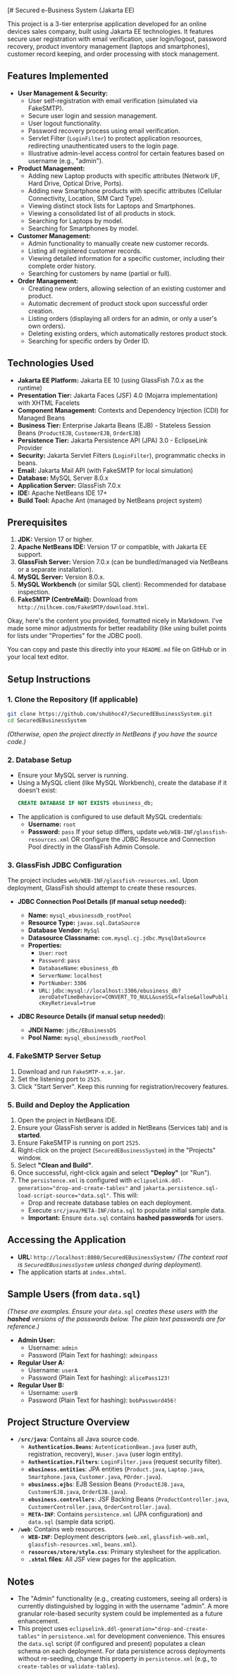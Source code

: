 [# Secured e-Business System (Jakarta EE)

This project is a 3-tier enterprise application developed for an online devices sales company, built using Jakarta EE technologies. It features secure user registration with email verification, user login/logout, password recovery, product inventory management (laptops and smartphones), customer record keeping, and order processing with stock management.

## Features Implemented

*   **User Management & Security:**
    *   User self-registration with email verification (simulated via FakeSMTP).
    *   Secure user login and session management.
    *   User logout functionality.
    *   Password recovery process using email verification.
    *   Servlet Filter (`LoginFilter`) to protect application resources, redirecting unauthenticated users to the login page.
    *   Illustrative admin-level access control for certain features based on username (e.g., "admin").
*   **Product Management:**
    *   Adding new Laptop products with specific attributes (Network I/F, Hard Drive, Optical Drive, Ports).
    *   Adding new Smartphone products with specific attributes (Cellular Connectivity, Location, SIM Card Type).
    *   Viewing distinct stock lists for Laptops and Smartphones.
    *   Viewing a consolidated list of all products in stock.
    *   Searching for Laptops by model.
    *   Searching for Smartphones by model.
*   **Customer Management:**
    *   Admin functionality to manually create new customer records.
    *   Listing all registered customer records.
    *   Viewing detailed information for a specific customer, including their complete order history.
    *   Searching for customers by name (partial or full).
*   **Order Management:**
    *   Creating new orders, allowing selection of an existing customer and product.
    *   Automatic decrement of product stock upon successful order creation.
    *   Listing orders (displaying all orders for an admin, or only a user's own orders).
    *   Deleting existing orders, which automatically restores product stock.
    *   Searching for specific orders by Order ID.

## Technologies Used

*   **Jakarta EE Platform:** Jakarta EE 10 (using GlassFish 7.0.x as the runtime)
*   **Presentation Tier:** Jakarta Faces (JSF) 4.0 (Mojarra implementation) with XHTML Facelets
*   **Component Management:** Contexts and Dependency Injection (CDI) for Managed Beans
*   **Business Tier:** Enterprise Jakarta Beans (EJB) - Stateless Session Beans (`ProductEJB`, `CustomerEJB`, `OrderEJB`)
*   **Persistence Tier:** Jakarta Persistence API (JPA) 3.0 - EclipseLink Provider
*   **Security:** Jakarta Servlet Filters (`LoginFilter`), programmatic checks in beans.
*   **Email:** Jakarta Mail API (with FakeSMTP for local simulation)
*   **Database:** MySQL Server 8.0.x
*   **Application Server:** GlassFish 7.0.x
*   **IDE:** Apache NetBeans IDE 17+
*   **Build Tool:** Apache Ant (managed by NetBeans project system)

## Prerequisites

1.  **JDK:** Version 17 or higher.
2.  **Apache NetBeans IDE:** Version 17 or compatible, with Jakarta EE support.
3.  **GlassFish Server:** Version 7.0.x (can be bundled/managed via NetBeans or a separate installation).
4.  **MySQL Server:** Version 8.0.x.
5.  **MySQL Workbench** (or similar SQL client): Recommended for database inspection.
6.  **FakeSMTP (CentreMail):** Download from `http://nilhcem.com/FakeSMTP/download.html`.

Okay, here's the content you provided, formatted nicely in Markdown. I've made some minor adjustments for better readability (like using bullet points for lists under "Properties" for the JDBC pool).

You can copy and paste this directly into your `README.md` file on GitHub or in your local text editor.


## Setup Instructions

### 1. Clone the Repository (If applicable)
```bash
git clone https://github.com/shubhoc47/SecuredEBusinessSystem.git
cd SecuredEBusinessSystem
```
*(Otherwise, open the project directly in NetBeans if you have the source code.)*

### 2. Database Setup
*   Ensure your MySQL server is running.
*   Using a MySQL client (like MySQL Workbench), create the database if it doesn't exist:
    ```sql
    CREATE DATABASE IF NOT EXISTS ebusiness_db;
    ```
*   The application is configured to use default MySQL credentials:
    *   **Username:** `root`
    *   **Password:** `pass`
    If your setup differs, update `web/WEB-INF/glassfish-resources.xml` OR configure the JDBC Resource and Connection Pool directly in the GlassFish Admin Console.

### 3. GlassFish JDBC Configuration
The project includes `web/WEB-INF/glassfish-resources.xml`. Upon deployment, GlassFish should attempt to create these resources.

*   **JDBC Connection Pool Details (if manual setup needed):**
    *   **Name:** `mysql_ebusinessdb_rootPool`
    *   **Resource Type:** `javax.sql.DataSource`
    *   **Database Vendor:** `MySql`
    *   **Datasource Classname:** `com.mysql.cj.jdbc.MysqlDataSource`
    *   **Properties:**
        *   `User`: `root`
        *   `Password`: `pass`
        *   `DatabaseName`: `ebusiness_db`
        *   `ServerName`: `localhost`
        *   `PortNumber`: `3306`
        *   `URL`: `jdbc:mysql://localhost:3306/ebusiness_db?zeroDateTimeBehavior=CONVERT_TO_NULL&useSSL=false&allowPublicKeyRetrieval=true`

*   **JDBC Resource Details (if manual setup needed):**
    *   **JNDI Name:** `jdbc/EBusinessDS`
    *   **Pool Name:** `mysql_ebusinessdb_rootPool`

### 4. FakeSMTP Server Setup
1.  Download and run `FakeSMTP-x.x.jar`.
2.  Set the listening port to `2525`.
3.  Click "Start Server". Keep this running for registration/recovery features.

### 5. Build and Deploy the Application
1.  Open the project in NetBeans IDE.
2.  Ensure your GlassFish server is added in NetBeans (Services tab) and is **started**.
3.  Ensure FakeSMTP is running on port `2525`.
4.  Right-click on the project (`SecuredEBusinessSystem`) in the "Projects" window.
5.  Select **"Clean and Build"**.
6.  Once successful, right-click again and select **"Deploy"** (or "Run").
7.  The `persistence.xml` is configured with `eclipselink.ddl-generation="drop-and-create-tables"` and `jakarta.persistence.sql-load-script-source="data.sql"`. This will:
    *   Drop and recreate database tables on each deployment.
    *   Execute `src/java/META-INF/data.sql` to populate initial sample data.
    *   **Important:** Ensure `data.sql` contains **hashed passwords** for users.

## Accessing the Application

*   **URL:** `http://localhost:8080/SecuredEBusinessSystem/`
    *(The context root is `SecuredEBusinessSystem` unless changed during deployment).*
*   The application starts at `index.xhtml`.

## Sample Users (from `data.sql`)

*(These are examples. Ensure your `data.sql` creates these users with the **hashed** versions of the passwords below. The plain text passwords are for reference.)*

*   **Admin User:**
    *   Username: `admin`
    *   Password (Plain Text for hashing): `adminpass`
*   **Regular User A:**
    *   Username: `userA`
    *   Password (Plain Text for hashing): `alicePass123!`
*   **Regular User B:**
    *   Username: `userB`
    *   Password (Plain Text for hashing): `bobPassword456!`

## Project Structure Overview

*   **`/src/java`**: Contains all Java source code.
    *   **`Authentication.Beans`**: `AutenticationBean.java` (user auth, registration, recovery), `Wuser.java` (user login entity).
    *   **`Authentication.Filters`**: `LoginFilter.java` (request security filter).
    *   **`ebusiness.entities`**: JPA entities (`Product.java`, `Laptop.java`, `Smartphone.java`, `Customer.java`, `POrder.java`).
    *   **`ebusiness.ejbs`**: EJB Session Beans (`ProductEJB.java`, `CustomerEJB.java`, `OrderEJB.java`).
    *   **`ebusiness.controllers`**: JSF Backing Beans (`ProductController.java`, `CustomerController.java`, `OrderController.java`).
    *   **`META-INF`**: Contains `persistence.xml` (JPA configuration) and `data.sql` (sample data script).
*   **`/web`**: Contains web resources.
    *   **`WEB-INF`**: Deployment descriptors (`web.xml`, `glassfish-web.xml`, `glassfish-resources.xml`, `beans.xml`).
    *   **`resources/store/style.css`**: Primary stylesheet for the application.
    *   **`.xhtml` files**: All JSF view pages for the application.

## Notes

*   The "Admin" functionality (e.g., creating customers, seeing all orders) is currently distinguished by logging in with the username "admin". A more granular role-based security system could be implemented as a future enhancement.
*   This project uses `eclipselink.ddl-generation="drop-and-create-tables"` in `persistence.xml` for development convenience. This ensures the `data.sql` script (if configured and present) populates a clean schema on each deployment. For data persistence across deployments without re-seeding, change this property in `persistence.xml` (e.g., to `create-tables` or `validate-tables`).
```

